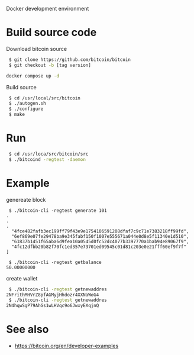 Docker development environment

# Build source code

Download bitcoin source
``` bash
 $ git clone https://github.com/bitcoin/bitcoin
 $ git checkout -b [tag version]
```

```bash
docker compose up -d
```

Build source
``` bash
 $ cd /usr/local/src/bitcoin
 $ ./autogen.sh
 $ ./configure
 $ make
```

# Run
``` bash
 $ cd /usr/loca/src/bitcoin/src
 $ ./bitcoind -regtest -daemon
```

# Example
genereate block
```
 $ ./bitcoin-cli -regtest generate 101
.
.
.
  "4fce482fafb3ec199ff79f43e9e1754106591208dfaf7c9c71e7383218ff99fd",
  "6ef869e07fe29478ba9e345fabf150f1007e555671a044e0d8e5f11340e1d510",
  "61837b1451f65aba6d9fea10a0545d0fc52dc4077b3397770a1bab94e89067f9",
  "4fc12dfbb20b82f70fc1ed357e73701ed09545c01d81c203e0e21fff60ef9f7f"
]

 $ ./bitcoin-cli -regtest getbalance
50.00000000

```

create wallet
``` bash
 $ ./bitcoin-cli -regtest getnewaddres
2NFrithMHVrZ8pfAGMyjHhdozr4XXNaWoG4
 $ ./bitcoin-cli -regtest getnewaddres
2N4hqwSgP79AhGs1wLHVqc9o6JwxyEXqjnQ
```

# See also
* https://bitcoin.org/en/developer-examples
